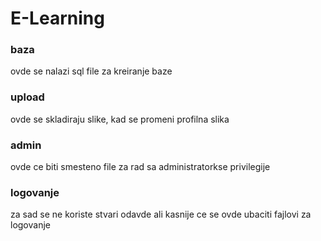 # E-Learning

### baza
ovde se nalazi sql file za kreiranje baze 

### upload 
ovde se skladiraju slike, kad se promeni profilna slika 

### admin
ovde ce biti smesteno file za rad sa administratorkse privilegije
 
### logovanje
za sad se ne koriste stvari odavde ali kasnije ce se ovde ubaciti fajlovi za logovanje